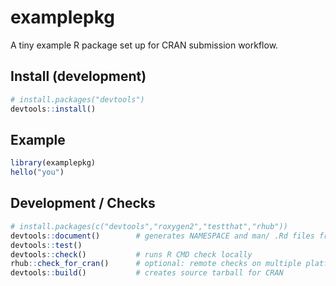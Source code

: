 # examplepkg

A tiny example R package set up for CRAN submission workflow.

## Install (development)
```r
# install.packages("devtools")
devtools::install()
```

## Example
```r
library(examplepkg)
hello("you")
```

## Development / Checks
```r
# install.packages(c("devtools","roxygen2","testthat","rhub"))
devtools::document()        # generates NAMESPACE and man/ .Rd files from roxygen
devtools::test()
devtools::check()           # runs R CMD check locally
rhub::check_for_cran()      # optional: remote checks on multiple platforms
devtools::build()           # creates source tarball for CRAN
```
